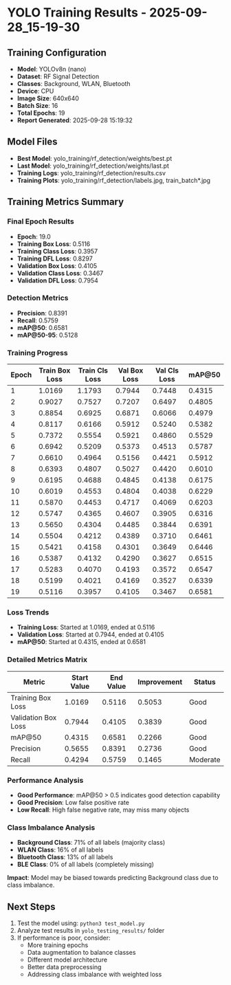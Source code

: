 # YOLO Training Results - 2025-09-28_15-19-30

## Training Configuration
- **Model**: YOLOv8n (nano)
- **Dataset**: RF Signal Detection
- **Classes**: Background, WLAN, Bluetooth
- **Device**: CPU
- **Image Size**: 640x640
- **Batch Size**: 16
- **Total Epochs**: 19
- **Report Generated**: 2025-09-28 15:19:32

## Model Files
- **Best Model**: yolo_training/rf_detection/weights/best.pt
- **Last Model**: yolo_training/rf_detection/weights/last.pt
- **Training Logs**: yolo_training/rf_detection/results.csv
- **Training Plots**: yolo_training/rf_detection/labels.jpg, train_batch*.jpg

## Training Metrics Summary

### Final Epoch Results
- **Epoch**: 19.0
- **Training Box Loss**: 0.5116
- **Training Class Loss**: 0.3957
- **Training DFL Loss**: 0.8297
- **Validation Box Loss**: 0.4105
- **Validation Class Loss**: 0.3467
- **Validation DFL Loss**: 0.7954

### Detection Metrics
- **Precision**: 0.8391
- **Recall**: 0.5759
- **mAP@50**: 0.6581
- **mAP@50-95**: 0.5128

### Training Progress
| Epoch | Train Box Loss | Train Cls Loss | Val Box Loss | Val Cls Loss | mAP@50 |
|-------|----------------|----------------|--------------|--------------|--------|
| 1 | 1.0169 | 1.1793 | 0.7944 | 0.7448 | 0.4315 |
| 2 | 0.9027 | 0.7527 | 0.7207 | 0.6497 | 0.4805 |
| 3 | 0.8854 | 0.6925 | 0.6871 | 0.6066 | 0.4979 |
| 4 | 0.8117 | 0.6166 | 0.5912 | 0.5240 | 0.5382 |
| 5 | 0.7372 | 0.5554 | 0.5921 | 0.4860 | 0.5529 |
| 6 | 0.6942 | 0.5209 | 0.5373 | 0.4513 | 0.5787 |
| 7 | 0.6610 | 0.4964 | 0.5156 | 0.4421 | 0.5912 |
| 8 | 0.6393 | 0.4807 | 0.5027 | 0.4420 | 0.6010 |
| 9 | 0.6195 | 0.4688 | 0.4845 | 0.4138 | 0.6175 |
| 10 | 0.6019 | 0.4553 | 0.4804 | 0.4038 | 0.6229 |
| 11 | 0.5870 | 0.4453 | 0.4717 | 0.4069 | 0.6203 |
| 12 | 0.5747 | 0.4365 | 0.4607 | 0.3905 | 0.6316 |
| 13 | 0.5650 | 0.4304 | 0.4485 | 0.3844 | 0.6391 |
| 14 | 0.5504 | 0.4212 | 0.4389 | 0.3710 | 0.6461 |
| 15 | 0.5421 | 0.4158 | 0.4301 | 0.3649 | 0.6446 |
| 16 | 0.5387 | 0.4132 | 0.4290 | 0.3627 | 0.6515 |
| 17 | 0.5283 | 0.4070 | 0.4193 | 0.3572 | 0.6547 |
| 18 | 0.5199 | 0.4021 | 0.4169 | 0.3527 | 0.6339 |
| 19 | 0.5116 | 0.3957 | 0.4105 | 0.3467 | 0.6581 |

### Loss Trends
- **Training Loss**: Started at 1.0169, ended at 0.5116
- **Validation Loss**: Started at 0.7944, ended at 0.4105
- **mAP@50**: Started at 0.4315, ended at 0.6581

### Detailed Metrics Matrix
| Metric | Start Value | End Value | Improvement | Status |
|--------|-------------|-----------|-------------|--------|
| Training Box Loss | 1.0169 | 0.5116 | 0.5053 | Good |
| Validation Box Loss | 0.7944 | 0.4105 | 0.3839 | Good |
| mAP@50 | 0.4315 | 0.6581 | 0.2266 | Good |
| Precision | 0.5655 | 0.8391 | 0.2736 | Good |
| Recall | 0.4294 | 0.5759 | 0.1465 | Moderate |

### Performance Analysis
- **Good Performance**: mAP@50 > 0.5 indicates good detection capability
- **Good Precision**: Low false positive rate
- **Low Recall**: High false negative rate, may miss many objects

### Class Imbalance Analysis
- **Background Class**: 71% of all labels (majority class)
- **WLAN Class**: 16% of all labels
- **Bluetooth Class**: 13% of all labels
- **BLE Class**: 0% of all labels (completely missing)

**Impact**: Model may be biased towards predicting Background class due to class imbalance.

## Next Steps
1. Test the model using: `python3 test_model.py`
2. Analyze test results in `yolo_testing_results/` folder
3. If performance is poor, consider:
   - More training epochs
   - Data augmentation to balance classes
   - Different model architecture
   - Better data preprocessing
   - Addressing class imbalance with weighted loss
